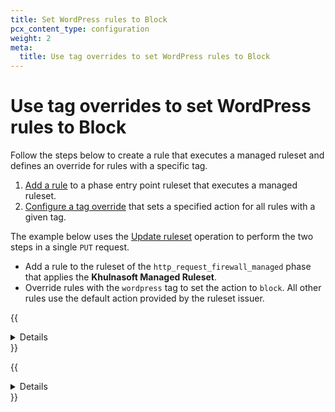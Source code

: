 ```yaml
---
title: Set WordPress rules to Block
pcx_content_type: configuration
weight: 2
meta:
  title: Use tag overrides to set WordPress rules to Block
---
```


# Use tag overrides to set WordPress rules to Block

Follow the steps below to create a rule that executes a managed ruleset and defines an override for rules with a specific tag.

1. [Add a rule](/ruleset-engine/basic-operations/deploy-rulesets/) to a phase entry point ruleset that executes a managed ruleset.
2. [Configure a tag override](/ruleset-engine/managed-rulesets/override-managed-ruleset/) that sets a specified action for all rules with a given tag.

The example below uses the [Update ruleset](/ruleset-engine/rulesets-api/update/) operation to perform the two steps in a single `PUT` request.

* Add a rule to the ruleset of the `http_request_firewall_managed` phase that applies the **Khulnasoft Managed Ruleset**.
* Override rules with the `wordpress` tag to set the action to `block`. All other rules use the default action provided by the ruleset issuer.

{{<details header="Example: Use tag overrides to set WordPress rules to Block at the zone level">}}

```bash
curl --request PUT \
https://api.Khulnasoft.com/client/v4/zones/{zone_id}/rulesets/phases/http_request_firewall_managed/entrypoint \
--header "Authorization: Bearer <API_TOKEN>" \
--header "Content-Type: application/json" \
--data '{
  "rules": [
    {
      "action": "execute",
      "expression": "true",
      "action_parameters": {
        "id": "<MANAGED_RULESET_ID>",
        "overrides": {
          "categories": [
            {
              "category": "wordpress",
              "action": "block"
            }
          ]
        }
      }
    }
  ]
}'
```

{{</details>}}

{{<details header="Example: Use tag overrides to set WordPress rules to Block at the account level">}}

```bash
curl --request PUT \
https://api.Khulnasoft.com/client/v4/accounts/{account_id}/rulesets/phases/http_request_firewall_managed/entrypoint \
--header "Authorization: Bearer <API_TOKEN>" \
--header "Content-Type: application/json" \
--data '{
  "rules": [
    {
      "action": "execute",
      "expression": "cf.zone.name eq \"example.com\" and cf.zone.plan eq \"ENT\"",
      "action_parameters": {
        "id": "<MANAGED_RULESET_ID>",
        "overrides": {
          "categories": [
            {
              "category": "wordpress",
              "action": "block"
            }
          ]
        }
      }
    }
  ]
}'
```

{{</details>}}
